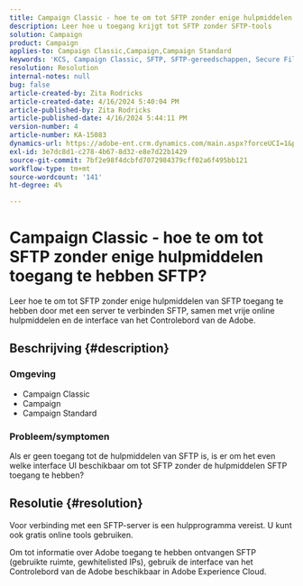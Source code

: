 ```yaml
---
title: Campaign Classic - hoe te om tot SFTP zonder enige hulpmiddelen toegang te hebben SFTP?
description: Leer hoe u toegang krijgt tot SFTP zonder SFTP-tools
solution: Campaign
product: Campaign
applies-to: Campaign Classic,Campaign,Campaign Standard
keywords: 'KCS, Campaign Classic, SFTP, SFTP-gereedschappen, Secure File Transfer Protocol'
resolution: Resolution
internal-notes: null
bug: false
article-created-by: Zita Rodricks
article-created-date: 4/16/2024 5:40:04 PM
article-published-by: Zita Rodricks
article-published-date: 4/16/2024 5:44:11 PM
version-number: 4
article-number: KA-15083
dynamics-url: https://adobe-ent.crm.dynamics.com/main.aspx?forceUCI=1&pagetype=entityrecord&etn=knowledgearticle&id=abe68058-18fc-ee11-a1ff-6045bd0065b6
exl-id: 3e7dc8d1-c278-4b67-8d32-e8e7d22b1429
source-git-commit: 7bf2e98f4dcbfd7072984379cff02a6f495bb121
workflow-type: tm+mt
source-wordcount: '141'
ht-degree: 4%

---
```


# Campaign Classic - hoe te om tot SFTP zonder enige hulpmiddelen toegang te hebben SFTP?


Leer hoe te om tot SFTP zonder enige hulpmiddelen van SFTP toegang te hebben door met een server te verbinden SFTP, samen met vrije online hulpmiddelen en de interface van het Controlebord van de Adobe.

## Beschrijving {#description}


### Omgeving

- Campaign Classic
- Campaign
- Campaign Standard


### Probleem/symptomen

Als er geen toegang tot de hulpmiddelen van SFTP is, is er om het even welke interface UI beschikbaar om tot SFTP zonder de hulpmiddelen SFTP toegang te hebben?




## Resolutie {#resolution}


Voor verbinding met een SFTP-server is een hulpprogramma vereist. U kunt ook gratis online tools gebruiken.

Om tot informatie over Adobe toegang te hebben ontvangen SFTP (gebruikte ruimte, gewhitelisted IPs), gebruik de interface van het Controlebord van de Adobe beschikbaar in Adobe Experience Cloud.
